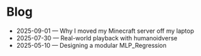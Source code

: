 # Blog

- 2025-09-01 — Why I moved my Minecraft server off my laptop  
- 2025-07-30 — Real-world playback with humanoidverse  
- 2025-05-10 — Designing a modular MLP_Regression  
